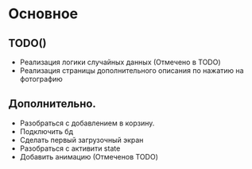 # Основное
## TODO()
- Реализация логики случайных данных (Отмечено в TODO)
- Реализация страницы дополнительного описания по нажатию на фотографию
## Дополнительно. 
- Разобраться с добавлением в корзину. 
- Подключить бд
- Сделать первый загрузочный экран
- Разобраться с активити state
- Добавить анимацию (Отмеченов TODO)